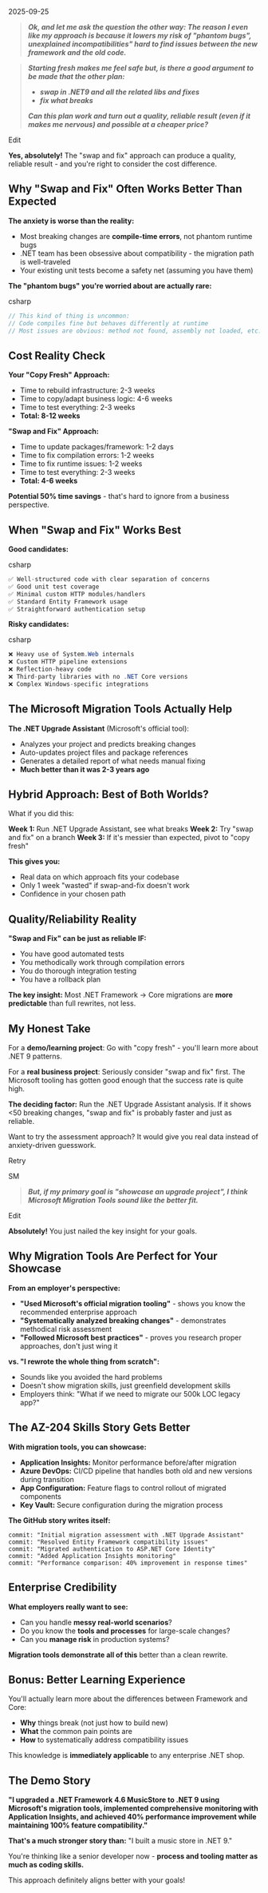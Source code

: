 2025-09-25

> ***Ok, and let me ask the question the other way: The reason I even like my approach is because it lowers my risk of "phantom bugs", unexplained incompatibilities" hard to find issues between the new framework and the old code.***

> ***Starting fresh makes me feel safe but, is there a good argument to be made that the other plan:***
> 
> - ***swap in .NET9 and all the related libs and fixes***
> - ***fix what breaks***
> 
> ***Can this plan work and turn out a quality, reliable result (even if it makes me nervous) and possible at a cheaper price?***

Edit

**Yes, absolutely!** The "swap and fix" approach can produce a quality, reliable result - and you're right to consider the cost difference.

## Why "Swap and Fix" Often Works Better Than Expected

**The anxiety is worse than the reality:**

- Most breaking changes are **compile-time errors**, not phantom runtime bugs
- .NET team has been obsessive about compatibility - the migration path is well-traveled
- Your existing unit tests become a safety net (assuming you have them)

**The "phantom bugs" you're worried about are actually rare:**

csharp

```csharp
// This kind of thing is uncommon:
// Code compiles fine but behaves differently at runtime
// Most issues are obvious: method not found, assembly not loaded, etc.
```

## Cost Reality Check

**Your "Copy Fresh" Approach:**

- Time to rebuild infrastructure: 2-3 weeks
- Time to copy/adapt business logic: 4-6 weeks
- Time to test everything: 2-3 weeks
- **Total: 8-12 weeks**

**"Swap and Fix" Approach:**

- Time to update packages/framework: 1-2 days
- Time to fix compilation errors: 1-2 weeks
- Time to fix runtime issues: 1-2 weeks
- Time to test everything: 2-3 weeks
- **Total: 4-6 weeks**

**Potential 50% time savings** - that's hard to ignore from a business perspective.

## When "Swap and Fix" Works Best

**Good candidates:**

csharp

```csharp
✅ Well-structured code with clear separation of concerns
✅ Good unit test coverage
✅ Minimal custom HTTP modules/handlers
✅ Standard Entity Framework usage
✅ Straightforward authentication setup
```

**Risky candidates:**

csharp

```csharp
❌ Heavy use of System.Web internals
❌ Custom HTTP pipeline extensions
❌ Reflection-heavy code
❌ Third-party libraries with no .NET Core versions
❌ Complex Windows-specific integrations
```

## The Microsoft Migration Tools Actually Help

**The .NET Upgrade Assistant** (Microsoft's official tool):

- Analyzes your project and predicts breaking changes
- Auto-updates project files and package references
- Generates a detailed report of what needs manual fixing
- **Much better than it was 2-3 years ago**

## Hybrid Approach: Best of Both Worlds?

What if you did this:

**Week 1:** Run .NET Upgrade Assistant, see what breaks **Week 2:** Try "swap and fix" on a branch **Week 3:** If it's messier than expected, pivot to "copy fresh"

**This gives you:**

- Real data on which approach fits your codebase
- Only 1 week "wasted" if swap-and-fix doesn't work
- Confidence in your chosen path

## Quality/Reliability Reality

**"Swap and Fix" can be just as reliable IF:**

- You have good automated tests
- You methodically work through compilation errors
- You do thorough integration testing
- You have a rollback plan

**The key insight:** Most .NET Framework → Core migrations are **more predictable** than full rewrites, not less.

## My Honest Take

For a **demo/learning project**: Go with "copy fresh" - you'll learn more about .NET 9 patterns.

For a **real business project**: Seriously consider "swap and fix" first. The Microsoft tooling has gotten good enough that the success rate is quite high.

**The deciding factor:** Run the .NET Upgrade Assistant analysis. If it shows <50 breaking changes, "swap and fix" is probably faster and just as reliable.

Want to try the assessment approach? It would give you real data instead of anxiety-driven guesswork.

Retry

SM

> ***But, if my primary goal is "showcase an upgrade project", I think Microsoft Migration Tools sound like the better fit.***

Edit

**Absolutely!** You just nailed the key insight for your goals.

## Why Migration Tools Are Perfect for Your Showcase

**From an employer's perspective:**

- **"Used Microsoft's official migration tooling"** - shows you know the recommended enterprise approach
- **"Systematically analyzed breaking changes"** - demonstrates methodical risk assessment
- **"Followed Microsoft best practices"** - proves you research proper approaches, don't just wing it

**vs. "I rewrote the whole thing from scratch":**

- Sounds like you avoided the hard problems
- Doesn't show migration skills, just greenfield development skills
- Employers think: "What if we need to migrate our 500k LOC legacy app?"

## The AZ-204 Skills Story Gets Better

**With migration tools, you can showcase:**

- **Application Insights:** Monitor performance before/after migration
- **Azure DevOps:** CI/CD pipeline that handles both old and new versions during transition
- **App Configuration:** Feature flags to control rollout of migrated components
- **Key Vault:** Secure configuration during the migration process

**The GitHub story writes itself:**

```
commit: "Initial migration assessment with .NET Upgrade Assistant"
commit: "Resolved Entity Framework compatibility issues"  
commit: "Migrated authentication to ASP.NET Core Identity"
commit: "Added Application Insights monitoring"
commit: "Performance comparison: 40% improvement in response times"
```

## Enterprise Credibility

**What employers really want to see:**

- Can you handle **messy real-world scenarios**?
- Do you know the **tools and processes** for large-scale changes?
- Can you **manage risk** in production systems?

**Migration tools demonstrate all of this** better than a clean rewrite.

## Bonus: Better Learning Experience

You'll actually learn more about the differences between Framework and Core:

- **Why** things break (not just how to build new)
- **What** the common pain points are
- **How** to systematically address compatibility issues

This knowledge is **immediately applicable** to any enterprise .NET shop.

## The Demo Story

**"I upgraded a .NET Framework 4.6 MusicStore to .NET 9 using Microsoft's migration tools, implemented comprehensive monitoring with Application Insights, and achieved 40% performance improvement while maintaining 100% feature compatibility."**

**That's a much stronger story than:** "I built a music store in .NET 9."

You're thinking like a senior developer now - **process and tooling matter as much as coding skills.**

This approach definitely aligns better with your goals!



